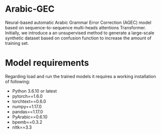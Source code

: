 # Arabic-GEC
Neural-based automatic Arabic Grammar Error Correction (AGEC) model based on sequence-to-sequence multi-heads attentions Transformer. Initially, we introduce a an unsupervised method to generate a large-scale synthetic dataset based on confusion function to increase the amount of training set. 
# Model requirements
Regarding load and run the trained models it requires a working installation of following:
- Python 3.6.10 or latest 
- pytorch==1.6.0
- torchtext==0.6.0
- numpy==1.17.0
- pandas==1.17.0
- PyArabic==0.6.10
- bpemb==0.3.2
- nltk==3.3
